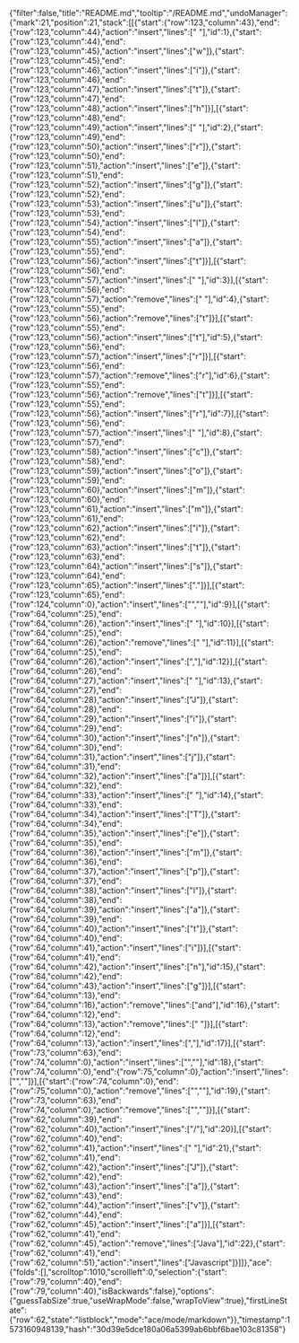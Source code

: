 {"filter":false,"title":"README.md","tooltip":"/README.md","undoManager":{"mark":21,"position":21,"stack":[[{"start":{"row":123,"column":43},"end":{"row":123,"column":44},"action":"insert","lines":[" "],"id":1},{"start":{"row":123,"column":44},"end":{"row":123,"column":45},"action":"insert","lines":["w"]},{"start":{"row":123,"column":45},"end":{"row":123,"column":46},"action":"insert","lines":["i"]},{"start":{"row":123,"column":46},"end":{"row":123,"column":47},"action":"insert","lines":["t"]},{"start":{"row":123,"column":47},"end":{"row":123,"column":48},"action":"insert","lines":["h"]}],[{"start":{"row":123,"column":48},"end":{"row":123,"column":49},"action":"insert","lines":[" "],"id":2},{"start":{"row":123,"column":49},"end":{"row":123,"column":50},"action":"insert","lines":["r"]},{"start":{"row":123,"column":50},"end":{"row":123,"column":51},"action":"insert","lines":["e"]},{"start":{"row":123,"column":51},"end":{"row":123,"column":52},"action":"insert","lines":["g"]},{"start":{"row":123,"column":52},"end":{"row":123,"column":53},"action":"insert","lines":["u"]},{"start":{"row":123,"column":53},"end":{"row":123,"column":54},"action":"insert","lines":["l"]},{"start":{"row":123,"column":54},"end":{"row":123,"column":55},"action":"insert","lines":["a"]},{"start":{"row":123,"column":55},"end":{"row":123,"column":56},"action":"insert","lines":["t"]}],[{"start":{"row":123,"column":56},"end":{"row":123,"column":57},"action":"insert","lines":[" "],"id":3}],[{"start":{"row":123,"column":56},"end":{"row":123,"column":57},"action":"remove","lines":[" "],"id":4},{"start":{"row":123,"column":55},"end":{"row":123,"column":56},"action":"remove","lines":["t"]}],[{"start":{"row":123,"column":55},"end":{"row":123,"column":56},"action":"insert","lines":["t"],"id":5},{"start":{"row":123,"column":56},"end":{"row":123,"column":57},"action":"insert","lines":["r"]}],[{"start":{"row":123,"column":56},"end":{"row":123,"column":57},"action":"remove","lines":["r"],"id":6},{"start":{"row":123,"column":55},"end":{"row":123,"column":56},"action":"remove","lines":["t"]}],[{"start":{"row":123,"column":55},"end":{"row":123,"column":56},"action":"insert","lines":["r"],"id":7}],[{"start":{"row":123,"column":56},"end":{"row":123,"column":57},"action":"insert","lines":[" "],"id":8},{"start":{"row":123,"column":57},"end":{"row":123,"column":58},"action":"insert","lines":["c"]},{"start":{"row":123,"column":58},"end":{"row":123,"column":59},"action":"insert","lines":["o"]},{"start":{"row":123,"column":59},"end":{"row":123,"column":60},"action":"insert","lines":["m"]},{"start":{"row":123,"column":60},"end":{"row":123,"column":61},"action":"insert","lines":["m"]},{"start":{"row":123,"column":61},"end":{"row":123,"column":62},"action":"insert","lines":["i"]},{"start":{"row":123,"column":62},"end":{"row":123,"column":63},"action":"insert","lines":["t"]},{"start":{"row":123,"column":63},"end":{"row":123,"column":64},"action":"insert","lines":["s"]},{"start":{"row":123,"column":64},"end":{"row":123,"column":65},"action":"insert","lines":["."]}],[{"start":{"row":123,"column":65},"end":{"row":124,"column":0},"action":"insert","lines":["",""],"id":9}],[{"start":{"row":64,"column":25},"end":{"row":64,"column":26},"action":"insert","lines":[" "],"id":10}],[{"start":{"row":64,"column":25},"end":{"row":64,"column":26},"action":"remove","lines":[" "],"id":11}],[{"start":{"row":64,"column":25},"end":{"row":64,"column":26},"action":"insert","lines":[","],"id":12}],[{"start":{"row":64,"column":26},"end":{"row":64,"column":27},"action":"insert","lines":[" "],"id":13},{"start":{"row":64,"column":27},"end":{"row":64,"column":28},"action":"insert","lines":["J"]},{"start":{"row":64,"column":28},"end":{"row":64,"column":29},"action":"insert","lines":["i"]},{"start":{"row":64,"column":29},"end":{"row":64,"column":30},"action":"insert","lines":["n"]},{"start":{"row":64,"column":30},"end":{"row":64,"column":31},"action":"insert","lines":["j"]},{"start":{"row":64,"column":31},"end":{"row":64,"column":32},"action":"insert","lines":["a"]}],[{"start":{"row":64,"column":32},"end":{"row":64,"column":33},"action":"insert","lines":[" "],"id":14},{"start":{"row":64,"column":33},"end":{"row":64,"column":34},"action":"insert","lines":["T"]},{"start":{"row":64,"column":34},"end":{"row":64,"column":35},"action":"insert","lines":["e"]},{"start":{"row":64,"column":35},"end":{"row":64,"column":36},"action":"insert","lines":["m"]},{"start":{"row":64,"column":36},"end":{"row":64,"column":37},"action":"insert","lines":["p"]},{"start":{"row":64,"column":37},"end":{"row":64,"column":38},"action":"insert","lines":["l"]},{"start":{"row":64,"column":38},"end":{"row":64,"column":39},"action":"insert","lines":["a"]},{"start":{"row":64,"column":39},"end":{"row":64,"column":40},"action":"insert","lines":["t"]},{"start":{"row":64,"column":40},"end":{"row":64,"column":41},"action":"insert","lines":["i"]}],[{"start":{"row":64,"column":41},"end":{"row":64,"column":42},"action":"insert","lines":["n"],"id":15},{"start":{"row":64,"column":42},"end":{"row":64,"column":43},"action":"insert","lines":["g"]}],[{"start":{"row":64,"column":13},"end":{"row":64,"column":16},"action":"remove","lines":["and"],"id":16},{"start":{"row":64,"column":12},"end":{"row":64,"column":13},"action":"remove","lines":[" "]}],[{"start":{"row":64,"column":12},"end":{"row":64,"column":13},"action":"insert","lines":[","],"id":17}],[{"start":{"row":73,"column":63},"end":{"row":74,"column":0},"action":"insert","lines":["",""],"id":18},{"start":{"row":74,"column":0},"end":{"row":75,"column":0},"action":"insert","lines":["",""]}],[{"start":{"row":74,"column":0},"end":{"row":75,"column":0},"action":"remove","lines":["",""],"id":19},{"start":{"row":73,"column":63},"end":{"row":74,"column":0},"action":"remove","lines":["",""]}],[{"start":{"row":62,"column":39},"end":{"row":62,"column":40},"action":"insert","lines":["/"],"id":20}],[{"start":{"row":62,"column":40},"end":{"row":62,"column":41},"action":"insert","lines":[" "],"id":21},{"start":{"row":62,"column":41},"end":{"row":62,"column":42},"action":"insert","lines":["J"]},{"start":{"row":62,"column":42},"end":{"row":62,"column":43},"action":"insert","lines":["a"]},{"start":{"row":62,"column":43},"end":{"row":62,"column":44},"action":"insert","lines":["v"]},{"start":{"row":62,"column":44},"end":{"row":62,"column":45},"action":"insert","lines":["a"]}],[{"start":{"row":62,"column":41},"end":{"row":62,"column":45},"action":"remove","lines":["Java"],"id":22},{"start":{"row":62,"column":41},"end":{"row":62,"column":51},"action":"insert","lines":["Javascript"]}]]},"ace":{"folds":[],"scrolltop":1010,"scrollleft":0,"selection":{"start":{"row":79,"column":40},"end":{"row":79,"column":40},"isBackwards":false},"options":{"guessTabSize":true,"useWrapMode":false,"wrapToView":true},"firstLineState":{"row":62,"state":"listblock","mode":"ace/mode/markdown"}},"timestamp":1573160948139,"hash":"30d39e5dce180a06a5399ab6bbf6bae103c81358"}